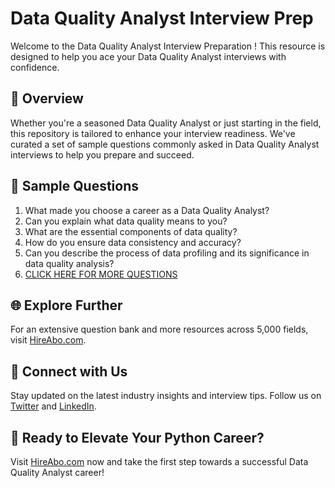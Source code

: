 # Data Quality Analyst Interview Prep

Welcome to the Data Quality Analyst Interview Preparation ! This resource is designed to help you ace your Data Quality Analyst interviews with confidence.

## 🚀 Overview

Whether you're a seasoned Data Quality Analyst or just starting in the field, this repository is tailored to enhance your interview readiness. We've curated a set of sample questions commonly asked in Data Quality Analyst interviews to help you prepare and succeed.

## 📝 Sample Questions

1. What made you choose a career as a Data Quality Analyst?
2. Can you explain what data quality means to you?
3. What are the essential components of data quality?
4. How do you ensure data consistency and accuracy?
5. Can you describe the process of data profiling and its significance in data quality analysis?
6. [CLICK HERE FOR MORE QUESTIONS](https://hireabo.com/job/0_3_26/Data%20Quality%20Analyst)

## 🌐 Explore Further

For an extensive question bank and more resources across 5,000 fields, visit [HireAbo.com](https://www.hireabo.com).

## 📱 Connect with Us

Stay updated on the latest industry insights and interview tips. Follow us on [Twitter](https://twitter.com/hireabo) and [LinkedIn](https://www.linkedin.com/in/hire-abo-3609972a8/).

## 🚀 Ready to Elevate Your Python Career?

Visit [HireAbo.com](https://www.hireabo.com) now and take the first step towards a successful Data Quality Analyst career!